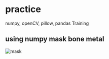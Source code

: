 # practice

numpy, openCV, pillow, pandas Training



## using numpy mask bone metal 
![mask](https://user-images.githubusercontent.com/51704606/115183315-81904400-a116-11eb-90fd-c55620b0d2a7.jpg)

